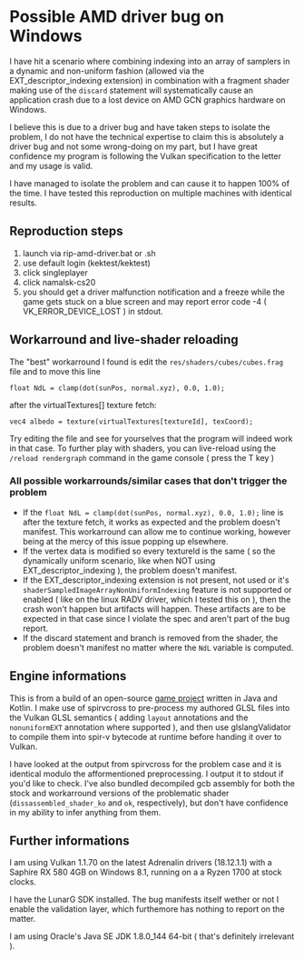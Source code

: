 # Possible AMD driver bug on Windows

I have hit a scenario where combining indexing into an array of samplers in a dynamic and non-uniform fashion (allowed via the EXT_descriptor_indexing extension) in combination with a fragment shader making use of the `discard` statement will systematically cause an application crash due to a lost device on AMD GCN graphics hardware on Windows.

I believe this is due to a driver bug and have taken steps to isolate the problem, I do not have the technical expertise to claim this is absolutely a driver bug and not some
wrong-doing on my part, but I have great confidence my program is following the Vulkan specification to the letter and my usage is valid.

I have managed to isolate the problem and can cause it to happen 100% of the time. I have tested this reproduction on multiple machines with identical results.

## Reproduction steps

1) launch via rip-amd-driver.bat or .sh
2) use default login (kektest/kektest)
3) click singleplayer
4) click namalsk-cs20
5) you should get a driver malfunction notification and a freeze while the game gets stuck on a blue screen and may report error code -4 ( VK_ERROR_DEVICE_LOST ) in stdout.

## Workarround and live-shader reloading

The "best" workarround I found is edit the `res/shaders/cubes/cubes.frag` file and to move this line

`float NdL = clamp(dot(sunPos, normal.xyz), 0.0, 1.0);`

after the virtualTextures[] texture fetch:

`vec4 albedo = texture(virtualTextures[textureId], texCoord);`

Try editing the file and see for yourselves that the program will indeed work in that case.
To further play with shaders, you can live-reload using the `/reload rendergraph` command in the game console ( press the T key )

### All possible workarrounds/similar cases that don't trigger the problem

 * If the `float NdL = clamp(dot(sunPos, normal.xyz), 0.0, 1.0);` line is after the texture fetch, it works as expected and the problem doesn't manifest. This workarround can allow me to continue working, however being at the mercy of this issue popping up elsewhere.
 * If the vertex data is modified so every textureId is the same ( so the dynamically uniform scenario, like when NOT using EXT_descriptor_indexing ), the problem doesn't manifest.
 * If the EXT_descriptor_indexing extension is not present, not used or it's `shaderSampledImageArrayNonUniformIndexing` feature is not supported or enabled ( like on the linux RADV driver, which I tested this on ), 
 then the crash won't happen but artifacts will happen. These artifacts are to be expected in that case since I violate the spec and aren't part of the bug report.
 * If the discard statement and branch is removed from the shader, the problem doesn't manifest no matter where the `NdL` variable is computed.

## Engine informations

This is from a build of an open-source [game project](https://github.com/Hugobros3/chunkstories/tree/vulkan) written in Java and Kotlin. I make use of spirvcross to pre-process my authored GLSL files into the Vulkan GLSL semantics ( adding `layout` annotations and the `nonuniformEXT` annotation where supported ), and then use glslangValidator to compile them into spir-v bytecode at runtime before handing it over to Vulkan. 

I have looked at the output from spirvcross for the problem case and it is identical modulo the afformentioned preprocessing. I output it to stdout if you'd like to check. I've also bundled decompiled gcb assembly for both the stock and workarround versions of the problematic shader (`dissassembled_shader_ko` and `ok`, respectively), but don't have confidence in my ability to infer anything from them.

## Further informations

I am using Vulkan 1.1.70 on the latest Adrenalin drivers (18.12.1.1) with a Saphire RX 580 4GB on Windows 8.1,
running on a a Ryzen 1700 at stock clocks. 

I have the LunarG SDK installed.
The bug manifests itself wether or not I enable the validation layer, which furthemore has nothing to report on the matter.

I am using Oracle's Java SE JDK 1.8.0_144 64-bit ( that's definitely irrelevant ). 